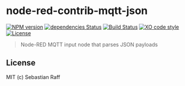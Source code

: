 # node-red-contrib-mqtt-json

[![NPM version](https://badge.fury.io/js/node-red-contrib-mqtt-json.svg)](http://badge.fury.io/js/node-red-contrib-mqtt-json)
[![dependencies Status](https://david-dm.org/hobbyquaker/node-red-contrib-mqtt-json/status.svg)](https://david-dm.org/hobbyquaker/node-red-contrib-mqtt-json)
[![Build Status](https://travis-ci.org/hobbyquaker/node-red-contrib-mqtt-json.svg?branch=master)](https://travis-ci.org/hobbyquaker/node-red-contrib-mqtt-json)
[![XO code style](https://img.shields.io/badge/code_style-XO-5ed9c7.svg)](https://github.com/sindresorhus/xo)
[![License][mit-badge]][mit-url]

> Node-RED MQTT input node that parses JSON payloads

## License

MIT (c) Sebastian Raff

[mit-badge]: https://img.shields.io/badge/License-MIT-blue.svg?style=flat
[mit-url]: LICENSE

